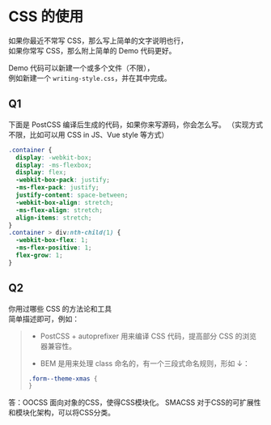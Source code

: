 # CSS 的使用

如果你最近不常写 CSS，那么写上简单的文字说明也行，  
如果你常写 CSS，那么附上简单的 Demo 代码更好。

Demo 代码可以新建一个或多个文件（不限），  
例如新建一个 `writing-style.css`，并在其中完成。

## Q1

下面是 PostCSS 编译后生成的代码，如果你来写源码，你会怎么写。
（实现方式不限，比如可以用 CSS in JS、Vue style 等方式）

```css
.container {
  display: -webkit-box;
  display: -ms-flexbox;
  display: flex;
  -webkit-box-pack: justify;
  -ms-flex-pack: justify;
  justify-content: space-between;
  -webkit-box-align: stretch;
  -ms-flex-align: stretch;
  align-items: stretch;
}
.container > div:nth-child(1) {
  -webkit-box-flex: 1;
  -ms-flex-positive: 1;
  flex-grow: 1;
}
```

<style>
.container {
  display: flex;
}
.container.div {
  flex: 1;
}
</style>

## Q2

你用过哪些 CSS 的方法论和工具  
简单描述即可，例如：

> - PostCSS + autoprefixer 用来编译 CSS 代码，提高部分 CSS 的浏览器兼容性。
>
> - BEM 是用来处理 class 命名的，有一个三段式命名规则，形如 ↓：
>
> ```css
> .form--theme-xmas {
> }
> ```

答：OOCSS 面向对象的CSS，使得CSS模块化。
    SMACSS 对于CSS的可扩展性和模块化架构，可以将CSS分类。
